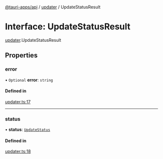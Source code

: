 [@tauri-apps/api](../README.md) / [updater](../modules/updater.md) / UpdateStatusResult

# Interface: UpdateStatusResult

[updater](../modules/updater.md).UpdateStatusResult

## Properties

### error

• `Optional` **error**: `string`

#### Defined in

[updater.ts:17](https://github.com/tauri-apps/tauri/blob/e1b2d2b/tooling/api/src/updater.ts#L17)

___

### status

• **status**: [`UpdateStatus`](../modules/updater.md#updatestatus)

#### Defined in

[updater.ts:18](https://github.com/tauri-apps/tauri/blob/e1b2d2b/tooling/api/src/updater.ts#L18)
